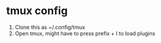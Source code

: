 # tmux config

1. Clone this as ~/.config/tmux
2. Open tmux, might have to press prefix + I to load plugins
